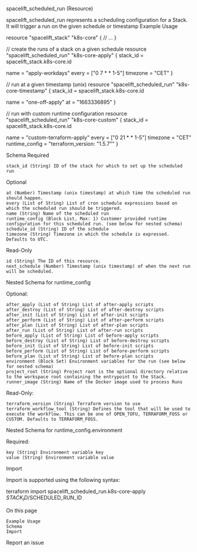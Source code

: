 
spacelift_scheduled_run (Resource)

spacelift_scheduled_run represents a scheduling configuration for a Stack. It will trigger a run on the given schedule or timestamp
Example Usage

resource "spacelift_stack" "k8s-core" {
  // ...
}

// create the runs of a stack on a given schedule
resource "spacelift_scheduled_run" "k8s-core-apply" {
  stack_id = spacelift_stack.k8s-core.id

  name     = "apply-workdays"
  every    = ["0 7 * * 1-5"]
  timezone = "CET"
}

// run at a given timestamp (unix)
resource "spacelift_scheduled_run" "k8s-core-timestamp" {
  stack_id = spacelift_stack.k8s-core.id

  name = "one-off-apply"
  at   = "1663336895"
}

// run with custom runtime configuration
resource "spacelift_scheduled_run" "k8s-core-custom" {
  stack_id = spacelift_stack.k8s-core.id

  name           = "custom-terraform-apply"
  every          = ["0 21 * * 1-5"]
  timezone       = "CET"
  runtime_config = "terraform_version: \"1.5.7\""
}

Schema
Required

    stack_id (String) ID of the stack for which to set up the scheduled run

Optional

    at (Number) Timestamp (unix timestamp) at which time the scheduled run should happen.
    every (List of String) List of cron schedule expressions based on which the scheduled run should be triggered.
    name (String) Name of the scheduled run
    runtime_config (Block List, Max: 1) Customer provided runtime configuration for this scheduled run. (see below for nested schema)
    schedule_id (String) ID of the schedule
    timezone (String) Timezone in which the schedule is expressed. Defaults to UTC.

Read-Only

    id (String) The ID of this resource.
    next_schedule (Number) Timestamp (unix timestamp) of when the next run will be scheduled.

Nested Schema for runtime_config

Optional:

    after_apply (List of String) List of after-apply scripts
    after_destroy (List of String) List of after-destroy scripts
    after_init (List of String) List of after-init scripts
    after_perform (List of String) List of after-perform scripts
    after_plan (List of String) List of after-plan scripts
    after_run (List of String) List of after-run scripts
    before_apply (List of String) List of before-apply scripts
    before_destroy (List of String) List of before-destroy scripts
    before_init (List of String) List of before-init scripts
    before_perform (List of String) List of before-perform scripts
    before_plan (List of String) List of before-plan scripts
    environment (Block Set) Environment variables for the run (see below for nested schema)
    project_root (String) Project root is the optional directory relative to the workspace root containing the entrypoint to the Stack.
    runner_image (String) Name of the Docker image used to process Runs

Read-Only:

    terraform_version (String) Terraform version to use
    terraform_workflow_tool (String) Defines the tool that will be used to execute the workflow. This can be one of OPEN_TOFU, TERRAFORM_FOSS or CUSTOM. Defaults to TERRAFORM_FOSS.

Nested Schema for runtime_config.environment

Required:

    key (String) Environment variable key
    value (String) Environment variable value

Import

Import is supported using the following syntax:

terraform import spacelift_scheduled_run.k8s-core-apply $STACK_ID/$SCHEDULED_RUN_ID

On this page

    Example Usage
    Schema
    Import

Report an issue 